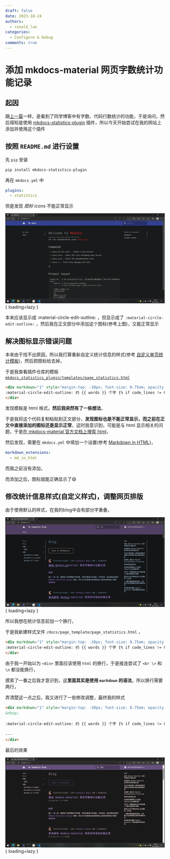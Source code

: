```yaml
---
draft: false
date: 2023-10-24
authors:
  - ronald_luo
categories:
  - Configure & Debug
comments: true
---
```


# 添加 mkdocs-material 网页字数统计功能记录

## 起因

跟[上一篇](2023-10-23.md)一样，是看到了同学博客中有字数、代码行数统计的功能，于是询问，然后得知是使用 [mkdocs-statistics-plugin](https://github.com/TonyCrane/mkdocs-statistics-plugin) 插件，所以今天开始尝试在我的网站上添加并使用这个插件

<!-- more -->

## 按照 `README.md` 进行设置

先 `pip` 安装

```bash
pip install mkdocs-statistics-plugin
```

再在 `mkdocs.yml` 中

```yaml
plugins:
  - statistics
```

但是发现 *图标 icons* 不能正常显示

![icons_display_error](../images/icons_display_error.png){ loading=lazy }

本来应该显示成 :material-circle-edit-outline: ，但显示成了 `:material-circle-edit-outline:` ，然后我在正文部分中添加这个图标(参考上图)，又能正常显示

## 解决图标显示错误问题

本来由于找不出原因，所以我打算重新自定义统计信息的样式(参考 [自定义单页统计模板](https://github.com/TonyCrane/mkdocs-statistics-plugin/tree/master#自定义单页统计模板))，然后把图标给去掉，

于是我查看插件仓库的模板 [`mkdocs_statistics_plugin/templates/page_statistics.html`](https://github.com/TonyCrane/mkdocs-statistics-plugin/blob/master/mkdocs_statistics_plugin/templates/page_statistics.html)

```html
<div markdown="1" style="margin-top: -30px; font-size: 0.75em; opacity: 0.7;">
:material-circle-edit-outline: 约 {{ words }} 个字 {% if code_lines != 0 %}:fontawesome-solid-code: {{ code_lines }} 行代码 {% endif %}{% if read_time %}:material-clock-time-two-outline: {% if read_time == 0 %}预计阅读时间不到 1 分钟{% else %}预计阅读时间 {{ read_time }} 分钟{% endif %}{% endif %}
</div>
```

发现模板是 html 格式，**然后我突然有了一些想法**，

于是我将这个代码复制粘贴到正文部分，**发现图标也是不能正常显示，而之前在正文中直接添加的图标还是显示正常**，这时我意识到，可能是与 html 显示相关的问题，于是[在 mkdocs-material 官方文档上搜索 html](https://squidfunk.github.io/mkdocs-material/setup/extensions/python-markdown/?q=html)，

然后发现，需要在 `mkdocs.yml` 中填加一个设置(参考 [Markdown in HTML](https://squidfunk.github.io/mkdocs-material/setup/extensions/python-markdown/?h=html#markdown-in-html))，

```yaml
markdown_extensions:
  - md_in_html
```

而我之前没有添加，

而添加之后，图标就能正确显示了😄

## 修改统计信息样式(自定义样式)，调整网页排版

由于使用默认的样式，在我的blog中会有部分字重叠，

![overlap_of_title_of_statistic](../images/overlap_of_title_of_statistic.png){ loading=lazy }

所以我想在统计信息前加一个换行，

于是我新建样式文件 `/docs/page_template/page_statistics.html` ，

```html
<div markdown="1" style="margin-top: -30px; font-size: 0.75em; opacity: 0.7;">
:material-circle-edit-outline: 约 {{ words }} 个字 {% if code_lines != 0 %}:fontawesome-solid-code: {{ code_lines }} 行代码 {% endif %}{% if read_time %}:material-clock-time-two-outline: {% if read_time == 0 %}预计阅读时间不到 1 分钟{% else %}预计阅读时间 {{ read_time }} 分钟{% endif %}{% endif %}
</div>
```

由于我一开始以为 `<div>` 里面应该使用 `html` 的换行，于是接连尝试了 `<br \>` 和 `\n` 都没能换行，

摸索了一番之后我才意识到，这**里面其实是使用 `markdown` 的语法**，所以换行需要两行，

弄清楚这一点之后，我又进行了一些修改调整，最终我的样式

```html
<div markdown="1" style="margin-top: -30px; font-size: 0.75em; opacity: 0.7;">
&nbsp;

:material-circle-edit-outline: 约 {{ words }} 个字 {% if code_lines != 0 %} • :fontawesome-solid-code: {{ code_lines }} 行代码 {% endif %}{% if read_time %}:material-clock-time-two-outline: {% if read_time == 0 %}预计阅读时间不到 1 分钟{% else %}预计阅读时间 {{ read_time }} 分钟{% endif %}{% endif %}

---
</div>
```

最后的效果

![adapted_statistic](../images/adapted_statistic.png){ loading=lazy }

